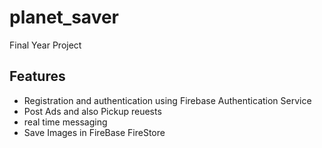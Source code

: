 # planet_saver

Final Year Project

## Features
- Registration and authentication using Firebase Authentication Service
- Post Ads and also Pickup reuests
- real time messaging
- Save Images in FireBase FireStore
<img src="">
